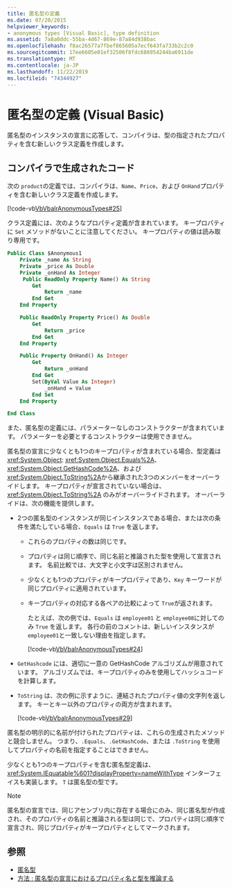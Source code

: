 ```yaml
---
title: 匿名型の定義
ms.date: 07/20/2015
helpviewer_keywords:
- anonymous types [Visual Basic], type definition
ms.assetid: 7a8a0ddc-55ba-4d67-869e-87a84d938bac
ms.openlocfilehash: f8ac26577a7fbef865605a7ecf643fa733b2c2c0
ms.sourcegitcommit: 17ee6605e01ef32506f8fdc686954244ba6911de
ms.translationtype: MT
ms.contentlocale: ja-JP
ms.lasthandoff: 11/22/2019
ms.locfileid: "74344927"
---
```

# <a name="anonymous-type-definition-visual-basic"></a>匿名型の定義 (Visual Basic)

匿名型のインスタンスの宣言に応答して、コンパイラは、型の指定されたプロパティを含む新しいクラス定義を作成します。

## <a name="compiler-generated-code"></a>コンパイラで生成されたコード

次の `product`の定義では、コンパイラは、`Name`、`Price`、および `OnHand`プロパティを含む新しいクラス定義を作成します。

[!code-vb[VbVbalrAnonymousTypes#25](~/samples/snippets/visualbasic/VS_Snippets_VBCSharp/VbVbalrAnonymousTypes/VB/Class2.vb#25)]

クラス定義には、次のようなプロパティ定義が含まれています。 キープロパティに `Set` メソッドがないことに注意してください。 キープロパティの値は読み取り専用です。

```vb
Public Class $Anonymous1
    Private _name As String
    Private _price As Double
    Private _onHand As Integer
     Public ReadOnly Property Name() As String
        Get
            Return _name
        End Get
    End Property

    Public ReadOnly Property Price() As Double
        Get
            Return _price
        End Get
    End Property

    Public Property OnHand() As Integer
        Get
            Return _onHand
        End Get
        Set(ByVal Value As Integer)
            _onHand = Value
        End Set
    End Property

End Class
```

また、匿名型の定義には、パラメーターなしのコンストラクターが含まれています。 パラメーターを必要とするコンストラクターは使用できません。

匿名型の宣言に少なくとも1つのキープロパティが含まれている場合、型定義は <xref:System.Object>: <xref:System.Object.Equals%2A>、<xref:System.Object.GetHashCode%2A>、および <xref:System.Object.ToString%2A>から継承された3つのメンバーをオーバーライドします。 キープロパティが宣言されていない場合は、<xref:System.Object.ToString%2A> のみがオーバーライドされます。 オーバーライドは、次の機能を提供します。

- 2つの匿名型のインスタンスが同じインスタンスである場合、または次の条件を満たしている場合、`Equals` は `True` を返します。

  - これらのプロパティの数は同じです。

  - プロパティは同じ順序で、同じ名前と推論された型を使用して宣言されます。 名前比較では、大文字と小文字は区別されません。

  - 少なくとも1つのプロパティがキープロパティであり、`Key` キーワードが同じプロパティに適用されています。

  - キープロパティの対応する各ペアの比較によって `True`が返されます。

    たとえば、次の例では、`Equals` は `employee01` と `employee08`に対してのみ `True` を返します。 各行の前のコメントは、新しいインスタンスが `employee01`と一致しない理由を指定します。

    [!code-vb[VbVbalrAnonymousTypes#24](~/samples/snippets/visualbasic/VS_Snippets_VBCSharp/VbVbalrAnonymousTypes/VB/Class2.vb#24)]

- `GetHashcode` には、適切に一意の GetHashCode アルゴリズムが用意されています。 アルゴリズムでは、キープロパティのみを使用してハッシュコードを計算します。

- `ToString` は、次の例に示すように、連結されたプロパティ値の文字列を返します。 キーとキー以外のプロパティの両方が含まれます。

  [!code-vb[VbVbalrAnonymousTypes#29](~/samples/snippets/visualbasic/VS_Snippets_VBCSharp/VbVbalrAnonymousTypes/VB/Class2.vb#29)]

匿名型の明示的に名前が付けられたプロパティは、これらの生成されたメソッドと競合しません。 つまり、`.Equals`、`.GetHashCode`、または `.ToString` を使用してプロパティの名前を指定することはできません。

少なくとも1つのキープロパティを含む匿名型定義は、<xref:System.IEquatable%601?displayProperty=nameWithType> インターフェイスも実装します。 `T` は匿名型の型です。

> [!NOTE]
> 匿名型の宣言では、同じアセンブリ内に存在する場合にのみ、同じ匿名型が作成され、そのプロパティの名前と推論される型は同じで、プロパティは同じ順序で宣言され、同じプロパティがキープロパティとしてマークされます。

## <a name="see-also"></a>参照

- [匿名型](../../../../visual-basic/programming-guide/language-features/objects-and-classes/anonymous-types.md)
- [方法 : 匿名型の宣言におけるプロパティ名と型を推論する](../../../../visual-basic/programming-guide/language-features/objects-and-classes/how-to-infer-property-names-and-types-in-anonymous-type-declarations.md)
